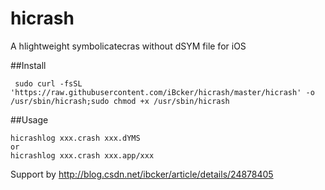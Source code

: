 hicrash
=======

A hlightweight symbolicatecras without dSYM file for iOS


##Install

     sudo curl -fsSL 'https://raw.githubusercontent.com/iBcker/hicrash/master/hicrash' -o /usr/sbin/hicrash;sudo chmod +x /usr/sbin/hicrash

##Usage

	hicrashlog xxx.crash xxx.dYMS
	or 
	hicrashlog xxx.crash xxx.app/xxx



	

Support by <http://blog.csdn.net/ibcker/article/details/24878405>